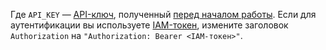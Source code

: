 Где `API_KEY` — [API-ключ](../../iam/concepts/authorization/api-key.md), полученный [перед началом работы](#before-begin). Если для аутентификации вы используете [IAM-токен](../../iam/concepts/authorization/iam-token.md), измените заголовок `Authorization` на `"Authorization: Bearer <IAM-токен>"`.